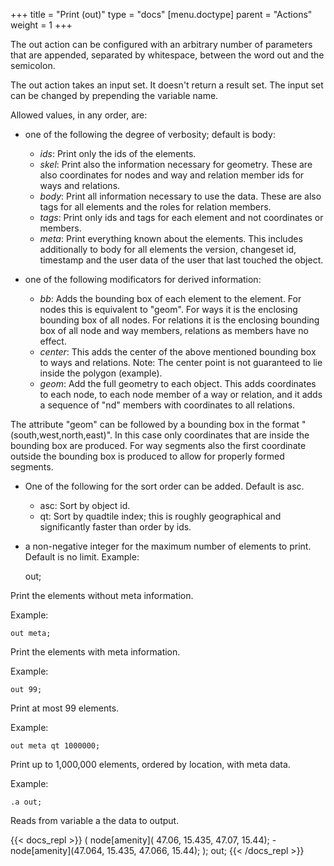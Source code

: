 +++
title = "Print (out)"
type = "docs"
[menu.doctype]
  parent = "Actions"
weight = 1
+++

The out action can be configured with an arbitrary number of parameters that are appended, separated by whitespace, between the word out and the semicolon.

The out action takes an input set. It doesn't return a result set. The input set can be changed by prepending the variable name.

Allowed values, in any order, are:

- one of the following the degree of verbosity; default is body:
    - _ids_: Print only the ids of the elements.
    - _skel_: Print also the information necessary for geometry. These are also coordinates for nodes and way and relation member ids for ways and relations.
    - _body_: Print all information necessary to use the data. These are also tags for all elements and the roles for relation members.
    - _tags_: Print only ids and tags for each element and not coordinates or members.
    - _meta_: Print everything known about the elements. This includes additionally to body for all elements the version, changeset id, timestamp and the user data of the user that last touched the object.

- one of the following modificators for derived information:
    - _bb_: Adds the bounding box of each element to the element. For nodes this is equivalent to "geom". For ways it is the enclosing bounding box of all nodes. For relations it is the enclosing bounding box of all node and way members, relations as members have no effect.
    - _center_: This adds the center of the above mentioned bounding box to ways and relations. Note: The center point is not guaranteed to lie inside the polygon (example).
    - _geom_: Add the full geometry to each object. This adds coordinates to each node, to each node member of a way or relation, and it adds a sequence of "nd" members with coordinates to all relations.

The attribute "geom" can be followed by a bounding box in the format "(south,west,north,east)". In this case only coordinates that are inside the bounding box are produced. For way segments also the first coordinate outside the bounding box is produced to allow for properly formed segments.

- One of the following for the sort order can be added. Default is asc.
    - asc: Sort by object id.
    - qt: Sort by quadtile index; this is roughly geographical and significantly faster than order by ids.
- a non-negative integer for the maximum number of elements to print. Default is no limit.
Example:

    out;

Print the elements without meta information.

Example:

    out meta;

Print the elements with meta information.

Example:

    out 99;

Print at most 99 elements.

Example:

    out meta qt 1000000;

Print up to 1,000,000 elements, ordered by location, with meta data.

Example:

    .a out;

Reads from variable a the data to output.

{{< docs_repl >}}
(
node[amenity]( 47.06, 15.435,  47.07,  15.44);
-node[amenity](47.064, 15.435, 47.066, 15.44);
);
out;
{{< /docs_repl >}}
